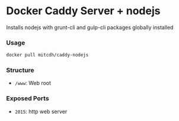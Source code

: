 # Docker Caddy Server + nodejs

Installs nodejs with grunt-cli and gulp-cli packages globally installed

### Usage
````bash
docker pull mitcdh/caddy-nodejs
````

### Structure
* `/www`: Web root

### Exposed Ports
* `2015`: http web server